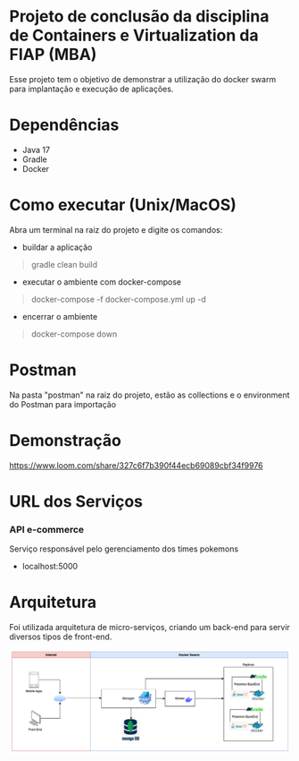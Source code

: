 # Projeto de conclusão da disciplina de Containers e Virtualization da FIAP (MBA)

Esse projeto tem o objetivo de demonstrar a utilização do docker swarm para implantação e execução de aplicações.

# Dependências

- Java 17
- Gradle
- Docker

# Como executar (Unix/MacOS)

Abra um terminal na raiz do projeto e digite os comandos:

- buildar a aplicação
> gradle clean build
- executar o ambiente com docker-compose
> docker-compose -f docker-compose.yml up -d
- encerrar o ambiente
> docker-compose down

# Postman

Na pasta "postman" na raiz do projeto, estão as collections e o environment do Postman para importação

# Demonstração

https://www.loom.com/share/327c6f7b390f44ecb69089cbf34f9976

# URL dos Serviços

### API e-commerce

Serviço responsável pelo gerenciamento dos times pokemons
- localhost:5000

# Arquitetura

Foi utilizada arquitetura de micro-serviços, criando um back-end para servir diversos tipos de front-end.

![arquitetura](./assets/arquitetura.png)
